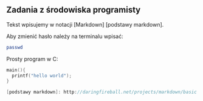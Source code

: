 ## Zadania z środowiska programisty

Tekst wpisujemy w notacji [Markdown] [podstawy markdown].

Aby zmienić hasło należy na terminalu wpisać:

```sh
passwd
```
Prosty program w C:
```c
main(){
  printf("hello world");
} 

[podstawy markdown]: http://daringfireball.net/projects/markdown/basic
